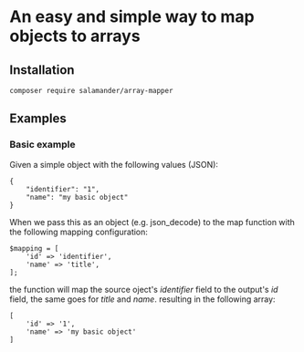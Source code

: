 # An easy and simple way to map objects to arrays
## Installation
```
composer require salamander/array-mapper
```
## Examples
### Basic example
Given a simple object with the following values (JSON):
```
{
    "identifier": "1",
    "name": "my basic object"
}
```
When we pass this as an object (e.g. json_decode) to the map function with the following mapping configuration:
```
$mapping = [
    'id' => 'identifier',
    'name' => 'title',
];
```
the function will map the source oject's *identifier* field to the output's *id* field, the same goes for *title* and *name*. resulting in the following array:
```
[
    'id' => '1',
    'name' => 'my basic object'
]
```